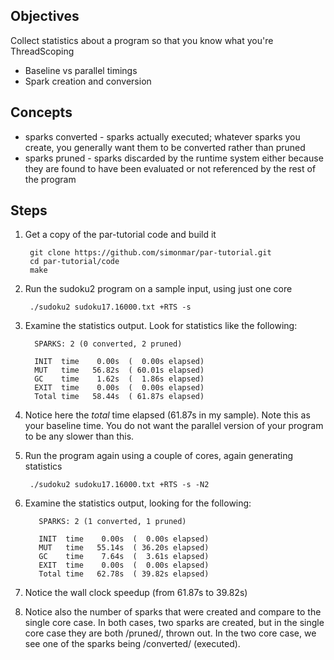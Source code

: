 Objectives
---------
Collect statistics about a program so that you know what you're ThreadScoping

* Baseline vs parallel timings
* Spark creation and conversion

Concepts
--------
* sparks converted - sparks actually executed; whatever sparks you create,
  you generally want them to be converted rather than pruned
* sparks pruned - sparks discarded by the runtime system either because
  they are found to have been evaluated or not referenced by the rest of
  the program

Steps
-----

1. Get a copy of the par-tutorial code and build it

        git clone https://github.com/simonmar/par-tutorial.git
        cd par-tutorial/code
        make
 
2. Run the sudoku2 program on a sample input, using just one core

        ./sudoku2 sudoku17.16000.txt +RTS -s

3. Examine the statistics output.  Look for statistics like the following:

         SPARKS: 2 (0 converted, 2 pruned)
         
         INIT  time    0.00s  (  0.00s elapsed)
         MUT   time   56.82s  ( 60.01s elapsed)
         GC    time    1.62s  (  1.86s elapsed)
         EXIT  time    0.00s  (  0.00s elapsed)
         Total time   58.44s  ( 61.87s elapsed)

4. Notice here the *total* time elapsed (61.87s in my sample).  Note
   this as your baseline time.   You do not want the parallel version
   of your program to be any slower than this. 

5. Run the program again using a couple of cores, again generating
   statistics

        ./sudoku2 sudoku17.16000.txt +RTS -s -N2

6. Examine the statistics output, looking for the following:

          SPARKS: 2 (1 converted, 1 pruned)
          
          INIT  time    0.00s  (  0.00s elapsed)
          MUT   time   55.14s  ( 36.20s elapsed)
          GC    time    7.64s  (  3.61s elapsed)
          EXIT  time    0.00s  (  0.00s elapsed)
          Total time   62.78s  ( 39.82s elapsed)

7. Notice the wall clock speedup (from 61.87s to 39.82s)

8. Notice also the number of sparks that were created and compare
   to the single core case. In both cases, two sparks are created,
   but in the single core case they are both /pruned/, thrown out.
   In the two core case, we see one of the sparks being /converted/
   (executed).

[ph-tutorial]: http://community.haskell.org/~simonmar/par-tutorial.pdf
